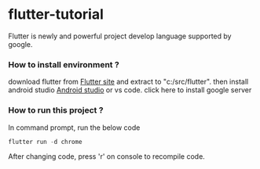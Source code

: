 # flutter-tutorial

Flutter is newly and powerful project develop language supported by google.
### How to install environment ?
download flutter from [Flutter site](https://storage.googleapis.com/flutter_infra/releases/stable/windows/flutter_windows_2.0.4-stable.zip) and extract to "c:/src/flutter".
then install android studio [Android studio](https://developer.android.com/studio) or vs code.
click here to install google server 
### How to run this project ?
In command prompt, run the below code
```powershell
flutter run -d chrome
```
After changing code, press 'r' on console to recompile code.